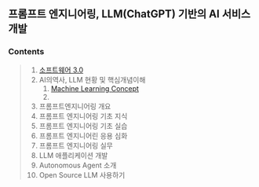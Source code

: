 ## 프롬프트 엔지니어링, LLM(ChatGPT) 기반의 AI 서비스 개발

### Contents
> 1. [소프트웨어 3.0](https://github.com/LegdayDev/LLM-Study/blob/master/part01/sec01.md)
> 2. AI의역사, LLM 현황 및 핵심개념이해
>    1. [Machine Learning Concept](https://github.com/LegdayDev/LLM-Study/blob/master/part02/sec01.md)
>    4. 
> 3. 프롬프트엔지니어링 개요
> 4. 프롬프트 엔지니어링 기초 지식
> 5. 프롬프트 엔지니어링 기초 실습
> 6. 프롬프트 엔지니어린 응용 심화
> 7. 프롬프트 엔지니어링 실무
> 8. LLM 애플리케이션 개발
> 9. Autonomous Agent 소개
> 10. Open Source LLM 사용하기